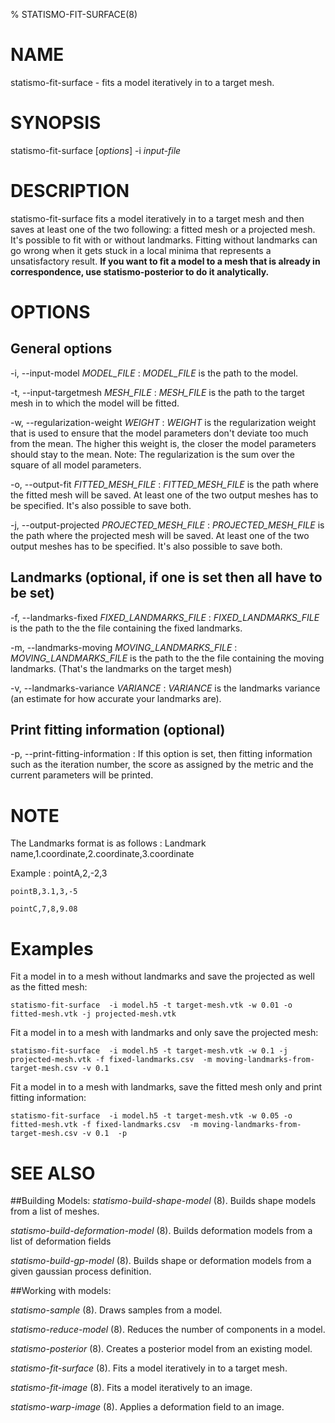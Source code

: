 % STATISMO-FIT-SURFACE(8)

# NAME

statismo-fit-surface - fits a model iteratively in to a target mesh.

# SYNOPSIS

statismo-fit-surface [*options*] -i *input-file* 

# DESCRIPTION

statismo-fit-surface fits a model iteratively in to a target mesh and then saves at least one of the two following: a fitted mesh or a projected mesh. It's possible to fit with or without landmarks. Fitting without landmarks can go wrong when it gets stuck in a local minima that represents a unsatisfactory result. **If you want to fit a model to a mesh that is already in correspondence, use statismo-posterior to do it analytically.**

# OPTIONS

## General options
-i, \--input-model *MODEL_FILE*
:	*MODEL_FILE* is the path to the model.

-t, \--input-targetmesh *MESH_FILE*
:	*MESH_FILE* is the path to the target mesh in to which the model will be fitted.

-w, \--regularization-weight *WEIGHT*
:	*WEIGHT* is the regularization weight that is used to ensure that the model parameters don't deviate too much from the mean. The higher this weight is, the closer the model parameters should stay to the mean. Note: The regularization is the sum over the square of all model parameters.

-o, \--output-fit *FITTED_MESH_FILE*
:	*FITTED_MESH_FILE* is the path where the fitted mesh will be saved. At least one of the two output meshes has to be specified. It's also possible to save both.

-j, \--output-projected *PROJECTED_MESH_FILE*
:	*PROJECTED_MESH_FILE* is the path where the projected mesh will be saved. At least one of the two output meshes has to be specified. It's also possible to save both.

## Landmarks (optional, if one is set then all have to be set)

-f, \--landmarks-fixed *FIXED_LANDMARKS_FILE*
:	*FIXED_LANDMARKS_FILE* is the path to the the file containing the fixed landmarks.

-m, \--landmarks-moving *MOVING_LANDMARKS_FILE*
:	*MOVING_LANDMARKS_FILE* is the path to the the file containing the moving landmarks. (That's the landmarks on the target mesh)

-v, \--landmarks-variance *VARIANCE*
:	*VARIANCE* is the landmarks variance (an estimate for how accurate your landmarks are).

## Print fitting information (optional)

-p, \--print-fitting-information
:	If this option is set, then fitting information such as the iteration number, the score as assigned by the metric and the current parameters will be printed.


# NOTE
The Landmarks format is as follows
:	Landmark name,1.coordinate,2.coordinate,3.coordinate

Example
:	pointA,2,-2,3

	pointB,3.1,3,-5

	pointC,7,8,9.08
 
# Examples 
Fit a model in to a mesh without landmarks and save the projected as well as the fitted mesh:

    statismo-fit-surface  -i model.h5 -t target-mesh.vtk -w 0.01 -o fitted-mesh.vtk -j projected-mesh.vtk

Fit a model in to a mesh with landmarks and only save the projected mesh:

    statismo-fit-surface  -i model.h5 -t target-mesh.vtk -w 0.1 -j projected-mesh.vtk -f fixed-landmarks.csv  -m moving-landmarks-from-target-mesh.csv -v 0.1

Fit a model in to a mesh with landmarks, save the fitted mesh only and print fitting information:

    statismo-fit-surface  -i model.h5 -t target-mesh.vtk -w 0.05 -o fitted-mesh.vtk -f fixed-landmarks.csv  -m moving-landmarks-from-target-mesh.csv -v 0.1  -p



# SEE ALSO

##Building Models:
*statismo-build-shape-model* (8).
Builds shape models from a list of meshes.

*statismo-build-deformation-model* (8).
Builds deformation models from a list of deformation fields

*statismo-build-gp-model* (8).
Builds shape or deformation models from a given gaussian process definition.

##Working with models:

*statismo-sample* (8).
Draws samples from a model.

*statismo-reduce-model* (8).
Reduces the number of components in a model.

*statismo-posterior* (8).
Creates a posterior model from an existing model.

*statismo-fit-surface* (8).
Fits a model iteratively in to a target mesh.

*statismo-fit-image* (8).
Fits a model iteratively to an image.

*statismo-warp-image* (8).
Applies a deformation field to an image.
